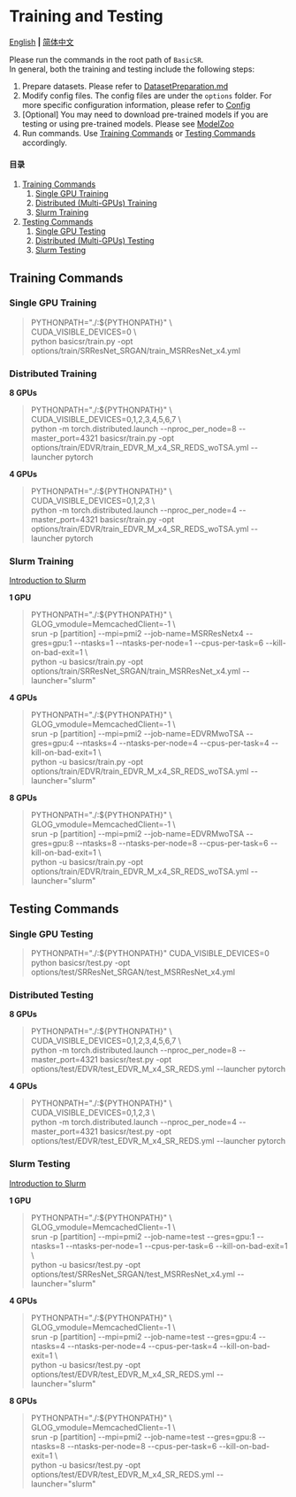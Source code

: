 # Training and Testing

[English](TrainTest.md) **|** [简体中文](TrainTest_CN.md)

Please run the commands in the root path of `BasicSR`. <br>
In general, both the training and testing include the following steps:

1. Prepare datasets. Please refer to [DatasetPreparation.md](DatasetPreparation.md)
1. Modify config files. The config files are under the `options` folder. For more specific configuration information, please refer to [Config](Config.md)
1. [Optional] You may need to download pre-trained models if you are testing or using pre-trained models. Please see [ModelZoo](ModelZoo.md)
1. Run commands. Use [Training Commands](#Training-Commands) or [Testing Commands](#Testing-Commands) accordingly.

#### 目录

1. [Training Commands](#Training-Commands)
    1. [Single GPU Training](#Single-GPU-Training)
    1. [Distributed (Multi-GPUs) Training](#Distributed-Training)
    1. [Slurm Training](#Slurm-Training)
1. [Testing Commands](#Testing-Commands)
    1. [Single GPU Testing](#Single-GPU-Testing)
    1. [Distributed (Multi-GPUs) Testing](#Distributed-Testing)
    1. [Slurm Testing](#Slurm-Testing)

## Training Commands

### Single GPU Training

> PYTHONPATH="./:${PYTHONPATH}" \\\
> CUDA_VISIBLE_DEVICES=0 \\\
> python basicsr/train.py -opt options/train/SRResNet_SRGAN/train_MSRResNet_x4.yml

### Distributed Training

**8 GPUs**

> PYTHONPATH="./:${PYTHONPATH}" \\\
> CUDA_VISIBLE_DEVICES=0,1,2,3,4,5,6,7 \\\
> python -m torch.distributed.launch --nproc_per_node=8 --master_port=4321 basicsr/train.py -opt options/train/EDVR/train_EDVR_M_x4_SR_REDS_woTSA.yml --launcher pytorch

**4 GPUs**

> PYTHONPATH="./:${PYTHONPATH}" \\\
> CUDA_VISIBLE_DEVICES=0,1,2,3 \\\
> python -m torch.distributed.launch --nproc_per_node=4 --master_port=4321 basicsr/train.py -opt options/train/EDVR/train_EDVR_M_x4_SR_REDS_woTSA.yml --launcher pytorch

### Slurm Training

[Introduction to Slurm](https://slurm.schedmd.com/quickstart.html)

**1 GPU**

> PYTHONPATH="./:${PYTHONPATH}" \\\
> GLOG_vmodule=MemcachedClient=-1 \\\
> srun -p [partition] --mpi=pmi2 --job-name=MSRResNetx4 --gres=gpu:1 --ntasks=1 --ntasks-per-node=1 --cpus-per-task=6 --kill-on-bad-exit=1 \\\
> python -u basicsr/train.py -opt options/train/SRResNet_SRGAN/train_MSRResNet_x4.yml --launcher="slurm"

**4 GPUs**

> PYTHONPATH="./:${PYTHONPATH}" \\\
> GLOG_vmodule=MemcachedClient=-1 \\\
> srun -p [partition] --mpi=pmi2 --job-name=EDVRMwoTSA --gres=gpu:4 --ntasks=4 --ntasks-per-node=4 --cpus-per-task=4 --kill-on-bad-exit=1 \\\
> python -u basicsr/train.py -opt options/train/EDVR/train_EDVR_M_x4_SR_REDS_woTSA.yml --launcher="slurm"

**8 GPUs**

> PYTHONPATH="./:${PYTHONPATH}" \\\
> GLOG_vmodule=MemcachedClient=-1 \\\
> srun -p [partition] --mpi=pmi2 --job-name=EDVRMwoTSA --gres=gpu:8 --ntasks=8 --ntasks-per-node=8 --cpus-per-task=6 --kill-on-bad-exit=1 \\\
> python -u basicsr/train.py -opt options/train/EDVR/train_EDVR_M_x4_SR_REDS_woTSA.yml --launcher="slurm"

## Testing Commands

### Single GPU Testing

> PYTHONPATH="./:${PYTHONPATH}" CUDA_VISIBLE_DEVICES=0 python basicsr/test.py -opt options/test/SRResNet_SRGAN/test_MSRResNet_x4.yml

### Distributed Testing

**8 GPUs**

> PYTHONPATH="./:${PYTHONPATH}" \\\
> CUDA_VISIBLE_DEVICES=0,1,2,3,4,5,6,7 \\\
> python -m torch.distributed.launch --nproc_per_node=8 --master_port=4321 basicsr/test.py -opt options/test/EDVR/test_EDVR_M_x4_SR_REDS.yml --launcher pytorch

**4 GPUs**

> PYTHONPATH="./:${PYTHONPATH}" \\\
> CUDA_VISIBLE_DEVICES=0,1,2,3 \\\
> python -m torch.distributed.launch --nproc_per_node=4 --master_port=4321 basicsr/test.py -opt options/test/EDVR/test_EDVR_M_x4_SR_REDS.yml  --launcher pytorch

### Slurm Testing

[Introduction to Slurm](https://slurm.schedmd.com/quickstart.html)

**1 GPU**

> PYTHONPATH="./:${PYTHONPATH}" \\\
> GLOG_vmodule=MemcachedClient=-1 \\\
> srun -p [partition] --mpi=pmi2 --job-name=test --gres=gpu:1 --ntasks=1 --ntasks-per-node=1 --cpus-per-task=6 --kill-on-bad-exit=1 \\\
> python -u basicsr/test.py -opt options/test/SRResNet_SRGAN/test_MSRResNet_x4.yml --launcher="slurm"

**4 GPUs**

> PYTHONPATH="./:${PYTHONPATH}" \\\
> GLOG_vmodule=MemcachedClient=-1 \\\
> srun -p [partition] --mpi=pmi2 --job-name=test --gres=gpu:4 --ntasks=4 --ntasks-per-node=4 --cpus-per-task=4 --kill-on-bad-exit=1 \\\
> python -u basicsr/test.py -opt options/test/EDVR/test_EDVR_M_x4_SR_REDS.yml --launcher="slurm"

**8 GPUs**

> PYTHONPATH="./:${PYTHONPATH}" \\\
> GLOG_vmodule=MemcachedClient=-1 \\\
> srun -p [partition] --mpi=pmi2 --job-name=test --gres=gpu:8 --ntasks=8 --ntasks-per-node=8 --cpus-per-task=6 --kill-on-bad-exit=1 \\\
> python -u basicsr/test.py -opt options/test/EDVR/test_EDVR_M_x4_SR_REDS.yml --launcher="slurm"
